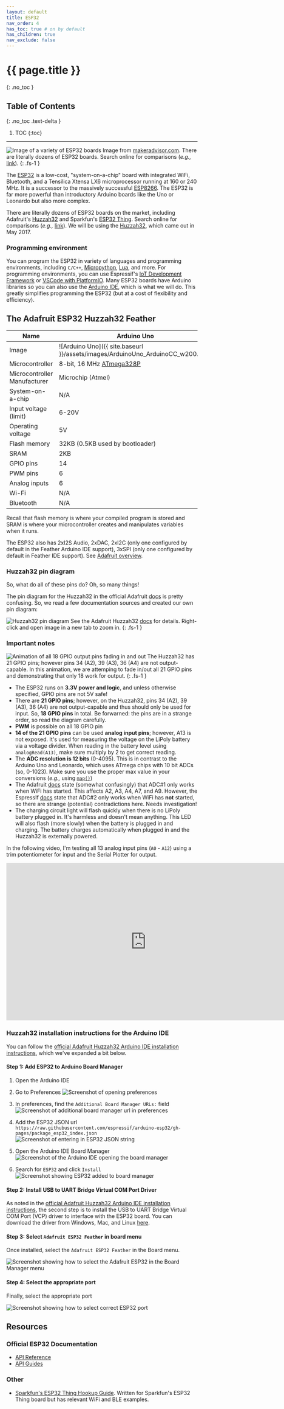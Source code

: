 ```yaml
---
layout: default
title: ESP32
nav_order: 4
has_toc: true # on by default
has_children: true
nav_exclude: false
---
```

# {{ page.title }}
{: .no_toc }

## Table of Contents
{: .no_toc .text-delta }

1. TOC
{:toc}
---

<!-- Content TODOs:
1. Make blink example
2. Make fade example. Show PWM
3. Make touch sensor example?
4. Show off WiFi? And/or bluetooth?
5.  -->

![Image of a variety of ESP32 boards](assets/images/ESP32Boards_MakerAdvisor.png)
Image from [makeradvisor.com](https://makeradvisor.com/esp32-development-boards-review-comparison/). There are literally dozens of ESP32 boards. Search online for comparisons (*e.g.,* [link](https://makeradvisor.com/esp32-development-boards-review-comparison/)).
{: .fs-1 } 

The [ESP32](https://en.wikipedia.org/wiki/ESP32) is a low-cost, "system-on-a-chip" board with integrated WiFi, Bluetooth, and a Tensilica Xtensa LX6 microprocessor running at 160 or 240 MHz. It is a successor to the massively successful [ESP8266](https://en.wikipedia.org/wiki/ESP8266). The ESP32 is far more powerful than introductory Arduino boards like the Uno or Leonardo but also more complex.

There are literally dozens of ESP32 boards on the market, including Adafruit's [Huzzah32](https://www.adafruit.com/product/3405) and Sparkfun's [ESP32 Thing](https://www.sparkfun.com/products/13907). Search online for comparisons (*e.g.,* [link](https://makeradvisor.com/esp32-development-boards-review-comparison/)). We will be using the [Huzzah32](https://www.adafruit.com/product/3405), which came out in May 2017.

### Programming environment

You can program the ESP32 in variety of languages and programming environments, including `C/C++`, [Micropython](https://github.com/pvanallen/esp32-getstarted), [Lua](https://nodemcu.readthedocs.io/en/dev-esp32/), and more. For programming environments, you can use Espressif's [IoT Development Framework](https://docs.espressif.com/projects/esp-idf/en/latest/esp32/) or [VSCode with PlatformIO](https://docs.platformio.org/en/latest/tutorials/espressif32/arduino_debugging_unit_testing.html). Many ESP32 boards have Arduino libraries so you can also use the [Arduino IDE](https://www.arduino.cc/en/main/software), which is what we will do. This greatly simplifies programming the ESP32 (but at a cost of flexibility and efficiency).

## The Adafruit ESP32 Huzzah32 Feather

| Name | Arduino Uno | Huzzah32 |
| ---- | ----------- | -------- |
| Image | ![Arduino Uno]({{ site.baseurl }}/assets/images/ArduinoUno_ArduinoCC_w200.png) | ![ESP32 Huzzah32]({{ site.baseurl }}/assets/images/ESP32Huzzah32_Adafruit_w200.png) |
| Microcontroller | 8-bit, 16 MHz [ATmega328P](https://www.microchip.com/wwwproducts/en/ATmega328) | 32-bit, 240 MHz dual core Tensilica LX6 |
| Microcontroller Manufacturer | Microchip (Atmel) | Espressif |
| System-on-a-chip | N/A | [ESP32](https://www.espressif.com/sites/default/files/documentation/esp32_datasheet_en.pdf) |
| Input voltage (limit) | 6-20V | 7-12V |
| Operating voltage | 5V | 3.3V |
| Flash memory | 32KB (0.5KB used by bootloader) | 4MB |
| SRAM | 2KB | 520KB |
| GPIO pins | 14 | 21 |
| PWM pins | 6 | All |
| Analog inputs | 6 | 14 |
| Wi-Fi | N/A | 802.11b/g/n HT40 Wi-Fi transceiver |
| Bluetooth | N/A | Dual mode (classic and BLE) |

Recall that flash memory is where your compiled program is stored and SRAM is where your microcontroller creates and manipulates variables when it runs.

The ESP32 also has 2xI2S Audio, 2xDAC, 2xI2C (only one configured by default in the Feather Arduino IDE support), 3xSPI (only one configured by default in Feather IDE support). See [Adafruit overview](https://learn.adafruit.com/adafruit-huzzah32-esp32-feather/overview).

### Huzzah32 pin diagram

So, what do all of these pins do? Oh, so many things!

The pin diagram for the Huzzah32 in the official Adafruit [docs](https://learn.adafruit.com/adafruit-huzzah32-esp32-feather/pinouts) is pretty confusing. So, we read a few documentation sources and created our own pin diagram:

![Huzzah32 pin diagram](assets/images/AdafruitHuzzah32PinDiagram.png)
See the Adafruit Huzzah32 [docs](https://learn.adafruit.com/adafruit-huzzah32-esp32-feather/pinouts) for details. Right-click and open image in a new tab to zoom in.
{: .fs-1 } 

### Important notes

![Animation of all 18 GPIO output pins fading in and out](assets/movies/Huzzah32_GPIOFadeTestAllPinsSimultaneously-Optimized3.gif)
The Huzzah32 has 21 GPIO pins; however pins 34 (A2), 39 (A3), 36 (A4) are not output-capable. In this animation, we are attemping to fade in/out all 21 GPIO pins and demonstrating that only 18 work for output.
{: .fs-1 } 

- The ESP32 runs on **3.3V power and logic**, and unless otherwise specified, GPIO pins are not 5V safe!
- There are **21 GPIO pins**; however, on the Huzzah32, pins 34 (A2), 39 (A3), 36 (A4) are not output-capable and thus should only be used for input. So, **18 GPIO pins** in total. Be forwarned: the pins are in a strange order, so read the diagram carefully.
- **PWM** is possible on all 18 GPIO pin
- **14 of the 21 GPIO pins** can be used **analog input pins**; however, A13 is not exposed. It's used for measuring the voltage on the LiPoly battery via a voltage divider. When reading in the battery level using `analogRead(A13)`, make sure multiply by 2 to get correct reading.
- The **ADC resolution is 12 bits** (0-4095). This is in contrast to the Arduino Uno and Leonardo, which uses ATmega chips with 10 bit ADCs (so, 0-1023). Make sure you use the proper max value in your conversions (*e.g.,* using [`map()`](https://www.arduino.cc/reference/en/language/functions/math/map/))
- The Adafruit [docs](https://learn.adafruit.com/adafruit-huzzah32-esp32-feather/pinouts) state (somewhat confusingly) that ADC#1 only works when WiFi has started. This affects A2, A3, A4, A7, and A9. However, the EspressIf [docs](https://docs.espressif.com/projects/esp-idf/en/latest/esp32/api-reference/peripherals/adc.html) state that ADC#2 only works when WiFi has **not** started, so there are strange (potential) contradictions here. Needs investigation!
- The charging circuit light will flash quickly when there is no LiPoly battery plugged in. It's harmless and doesn't mean anything. This LED will also flash (more slowly) when the battery is plugged in and charging. The battery charges automatically when plugged in and the Huzzah32 is externally powered.

In the following video, I'm testing all 13 analog input pins (`A0` - `A12`) using a trim potentiometer for input and the Serial Plotter for output.

<iframe width="736" height="414" src="https://www.youtube.com/embed/8BBY-5n4e5A" frameborder="0" allow="accelerometer; autoplay; encrypted-media; gyroscope; picture-in-picture" allowfullscreen></iframe>


<!-- ![ESP32 Huzzah32 pin diagram from Zerynth]({{ site.baseurl }}/assets/images/adafruithuzzah32pin_zerynth.jpg)
Pin diagram from [Zerynth](https://docs.zerynth.com/latest/official/board.zerynth.adafruit_huzzah32/docs/index.html). ICU stands for [Input Capture Unit](https://docs.zerynth.com/official/core.zerynth.stdlib/r2.0.9/icu.html).
{: .fs-1 }  -->

<!-- Another helpful pin diagram: https://people.eecs.berkeley.edu/~boser/courses/49_sp_2019/N_gpio.html#_pin_diagram -->


### Huzzah32 installation instructions for the Arduino IDE

You can follow the [official Adafruit Huzzah32 Arduino IDE installation instructions](https://learn.adafruit.com/adafruit-huzzah32-esp32-feather/using-with-arduino-ide), which we've expanded a bit below.

#### Step 1: Add ESP32 to Arduino Board Manager

1. Open the Arduino IDE

2. Go to Preferences
![Screenshot of opening preferences](assets/images/ArduinoIDE_OpenPreferences.png)

3. In preferences, find the `Additional Board Manager URLs:` field 
![Screenshot of additional board manager url in preferences](assets/images/ArduinoIDE_EnterAdditionalBoardManagerJSON.png)

4. Add the ESP32 JSON url `https://raw.githubusercontent.com/espressif/arduino-esp32/gh-pages/package_esp32_index.json`
![Screenshot of entering in ESP32 JSON string](assets/images/ArduinoIDE_EnteringESP32JsonString.png)

5. Open the Arduino IDE Board Manager
![Screenshot of the Arduino IDE opening the board manager](assets/images/ArduinoIDE_OpenBoardManager.png)

6. Search for `ESP32` and click `Install`
![Screenshot showing ESP32 added to board manager](assets/images/ArduinoIDE_ESP32AddedInBoardManager.png)

#### Step 2: Install USB to UART Bridge Virtual COM Port Driver

As noted in the [official Adafruit Huzzah32 Arduino IDE installation instructions](https://learn.adafruit.com/adafruit-huzzah32-esp32-feather/using-with-arduino-ide), the second step is to install the USB to UART Bridge Virtual COM Port (VCP) driver to interface with the ESP32 board. You can download the driver from Windows, Mac, and Linux [here](https://www.silabs.com/products/development-tools/software/usb-to-uart-bridge-vcp-drivers).

#### Step 3: Select `Adafruit ESP32 Feather` in board menu

Once installed, select the `Adafruit ESP32 Feather` in the Board menu.

![Screenshot showing how to select the Adafruit ESP32 in the Board Manager menu](assets/images/ArduinoIDE_SelectAdafruitESP32Board.png)

#### Step 4: Select the appropriate port

Finally, select the appropriate port

![Screenshot showing how to select correct ESP32 port](assets/images/ArduinoIDE_SelectESP32Port.png)

## Resources

### Official ESP32 Documentation
- [API Reference](https://docs.espressif.com/projects/esp-idf/en/latest/esp32/api-reference/index.html)
- [API Guides](https://docs.espressif.com/projects/esp-idf/en/latest/esp32/api-guides/index.html)

### Other
- [Sparkfun's ESP32 Thing Hookup Guide](https://learn.sparkfun.com/tutorials/esp32-thing-hookup-guide/all). Written for Sparkfun's ESP32 Thing board but has relevant WiFi and BLE examples.

<!-- ## Application ideas
- Connect to WiFi, get the time, print out on OLED. Create a clock?
- Connect to WiFi, download Covid-19 stats, print out on display
- Evidently ESP32 may support Serial.printf? [See link](https://arduino.stackexchange.com/a/53751).

### Sound / VUMeters

- [Using the ESP32's built-in DAC](https://www.reddit.com/r/esp32/comments/bid08m/finally_got_audio_sampling_via_dma_with_no_cpu/)?
- [Streaming music with I2S](https://www.reddit.com/r/esp32/comments/dluvgl/streaming_web_radio_to_esp32_playing_it_using_the/)

### Platform IO for VSCode

- https://docs.platformio.org/en/latest/integration/ide/visualstudio.html
- https://maker.pro/arduino/tutorial/how-to-use-platformio-in-visual-studio-code-to-program-arduino -->

